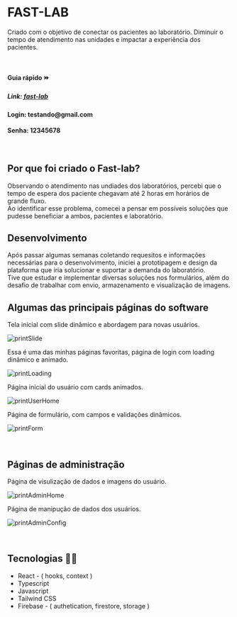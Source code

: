 <h1>FAST-LAB</h1>
<P>Criado com o objetivo de conectar os pacientes ao laboratório. Diminuir o tempo de atendimento nas unidades e impactar a experiência dos pacientes.</P>
<br />

<h4>Guia rápido ⏩</h4>
<h5>Link: <a href='https://fast-lab.vercel.app' target='_blank'>fast-lab</a></h5>
<h4>Login: <strong>testando@gmail.com</strong> </h4>
<h4>Senha: <strong>12345678</strong> </h4>

<br />

<h2>Por que foi criado o Fast-lab?</h2>
<p>
  Observando o atendimento nas undiades dos laboratórios, percebi que o tempo de espera dos paciente chegavam até 2 horas em horários de grande fluxo. <br /> 
  Ao identificar esse problema, comecei a pensar em possíveis soluções que pudesse beneficiar a ambos, pacientes e laboratório.
</p>

<h2>Desenvolvimento</h2>
<p>Após passar algumas semanas coletando requesitos e informações necessárias para o desenvolvimento, iniciei a prototipagem e design da plataforma
que iria solucionar e suportar a demanda do laboratório.<br />
  Tive que estudar e implementar diversas soluções nos formulários, além do desafio de trabalhar com envio, armazenamento e visualização de imagens.
</p>

<h2>Algumas das principais páginas do software</h2>
<p>Tela inicial com slide dinâmico e abordagem para novas usuários.</p>

![printSlide](https://github.com/cadugomes06/Fast-Lab/assets/63760133/e4e45264-0b97-4795-a725-793d3f51ae96)

<p>Essa é uma das minhas páginas favoritas, página de login com loading dinâmico e animado.</p>

![printLoading](https://github.com/cadugomes06/Fast-Lab/assets/63760133/f4682563-963e-468c-9673-fcc2aa22904b)

<p>Página inicial do usuário com cards animados.</p>

![printUserHome](https://github.com/cadugomes06/Fast-Lab/assets/63760133/8e2a8625-64dd-4208-9f70-fc75796255af)

<p>Página de formulário, com campos e validações dinâmicos.</p>

![printForm](https://github.com/cadugomes06/Fast-Lab/assets/63760133/bde05304-ee5e-4cdc-b543-a86e99a2cb1c)

<br />
<h2>Páginas de administração</h2>
<p>Página de visulização de dados e imagens do usuário.</p>

![printAdminHome](https://github.com/cadugomes06/Fast-Lab/assets/63760133/ded5776c-273c-4070-b8b2-f236e7fd6608)

<p>Página de manipução de dados dos usuários.</p>

![printAdminConfig](https://github.com/cadugomes06/Fast-Lab/assets/63760133/f254cd82-2e38-461e-85e1-bbad9165dfc9)

<br />

<h2>Tecnologias 👨‍💻</h2>
<ul>
  <li>React - ( hooks, context )</li>
  <li>Typescript</li>
  <li>Javascript</li>
  <li>Tailwind CSS</li>
  <li>Firebase - ( authetication, firestore, storage )</li>
</ul>




